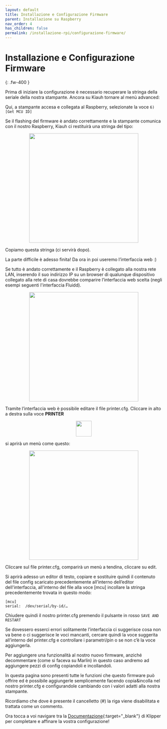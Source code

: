 ```yaml
---
layout: default
title: Installazione e Configurazione Firmware
parent: Installazione su Raspberry
nav_order: 4
has_children: false
permalink: /installazione-rpi/configurazione-firmware/
---
```


# Installazione e Configurazione Firmware
{: .fw-400 }

Prima di iniziare la configurazione è necessario recuperare la stringa della seriale della nostra stampante.
Ancora su Kiauh tornare al menù advanced:

Qui, a stampante accesa e collegata al Raspberry, selezionate la voce `6) [Get MCU ID]`

Se il flashing del firmware è andato correttamente e la stampante comunica con il nostro Raspberry, Kiauh ci restituirà una stringa del tipo: 

<p align="center">
<img src="https://raw.githubusercontent.com/sugar012/klipperITA/main/images/image2.png" height="350">
</p>

Copiamo questa stringa (ci servirà dopo).

La parte difficile è adesso finita! Da ora in poi useremo l’interfaccia web :)

Se tutto è andato correttamente e il Raspberry è collegato alla nostra rete LAN, inserendo il suo indirizzo IP su un browser di qualunque dispositivo collegato alla rete di casa dovrebbe comparire l’interfaccia web scelta (negli esempi seguenti l'interfaccia Fluidd).

<p align="center">
<img src="https://raw.githubusercontent.com/sugar012/klipperITA/main/images/image3.png" height="350">
</p>

Tramite l’interfaccia web è possibile editare il file printer.cfg. Cliccare in alto a destra sulla voce **PRINTER**

<p align="center">
<img src="https://raw.githubusercontent.com/sugar012/klipperITA/main/images/image28.png" height="50">
</p>

si aprirà un menù come questo:

<p align="center">
<img src="https://raw.githubusercontent.com/sugar012/klipperITA/main/images/image29.png" height="350">
</p>

Cliccare sul file printer.cfg, comparirà un menù a tendina, cliccare su edit.

Si aprirà adesso un editor di testo, copiare e sostituire quindi il contenuto del file config scaricato precedentemente all’interno dell’editor dell'interfaccia,  all'interno del file alla voce [mcu] incollare la stringa precedentemente trovata in questo modo:

```
[mcu]
serial:  /dev/serial/by-id/…
```

Chiudere quindi il nostro printer.cfg premendo il pulsante in rosso `SAVE AND RESTART`

Se dovessero esserci errori solitamente l’interfaccia ci suggerisce cosa non va bene o ci suggerisce le voci mancanti, cercare quindi la voce suggerita all’interno del printer.cfg e controllare i parametri/pin o se non c’è la voce aggiungerla.

Per aggiungere una funzionalità al nostro nuovo firmware, anziché decommentare (come si faceva su Marlin) in questo caso andremo ad aggiungere pezzi di config copiandoli e incollandoli.

In questa pagina sono presenti tutte le funzioni che questo firmware può offrire ed è possibile aggiungerle semplicemente facendo copia&incolla nel nostro printer.cfg e configurandole cambiando con i valori adatti alla nostra stampante.

Ricordiamo che dove è presente il cancelletto (#) la riga viene disabilitata e trattata come un commento.

Ora tocca a voi navigare tra la [Documentazione](https://github.com/KevinOConnor/klipper/tree/master/docs){:target="_blank"} di Klipper per completare e affinare la vostra configurazione!
